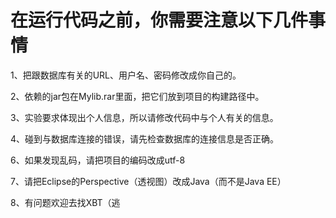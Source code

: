 # 在运行代码之前，你需要注意以下几件事情
1、把跟数据库有关的URL、用户名、密码修改成你自己的。

2、依赖的jar包在Mylib.rar里面，把它们放到项目的构建路径中。

3、实验要求体现出个人信息，所以请修改代码中与个人有关的信息。

4、碰到与数据库连接的错误，请先检查数据库的连接信息是否正确。

6、如果发现乱码，请把项目的编码改成utf-8

7、请把Eclipse的Perspective（透视图）改成Java（而不是Java EE）

8、有问题欢迎去找XBT（逃
